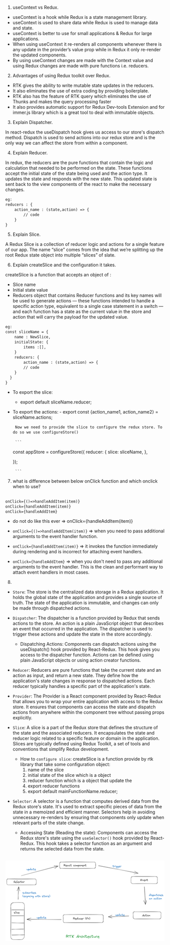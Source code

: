 1. useContext vs Redux.

- useContext is a hook while Redux is a state management library.
- useContext is used to share data while Redux is used to manage data and state.
- useContext is better to use for small applications & Redux for large applications.
- When using useContext it re-renders all components whenever there is any update in the provider’s value prop while in Redux it only re-render the updated components.
- By using useContext changes are made with the Context value and using Redux changes are made with pure functions i.e. reducers.

2. Advantages of using Redux toolkit over Redux.

- RTK gives the ability to write mutable state updates in the reducers.
- It also eliminates the use of extra coding by providing boilerplate.
- RTK also has the feature of RTK query which eliminates the use of Thunks and makes the query processing faster
- It also provides automatic support for Redux Dev-tools Extension and for immer.js library which is a great tool to deal with immutable objects.

3. Explain Dispatcher.

In react-redux the useDispatch hook gives us access to our store's dispatch method. Dispatch is used to send actions into our redux store and is the only way we can affect the store from within a component.

4. Explain Reducer.

In redux, the reducers are the pure functions that contain the logic and calculation that needed to be performed on the state. These functions accept the initial state of the state being used and the action type. It updates the state and responds with the new state. This updated state is sent back to the view components of the react to make the necessary changes.

```
eg:
reducers : {
	action_name : (state,action) => {
		// code
	}
}
```

5. Explain Slice.

A Redux Slice is a collection of reducer logic and actions for a single feature of our app. The name “slice” comes from the idea that we’re splitting up the root Redux state object into multiple “slices” of slate.

6. Explain createSlice and the configuration it takes.

createSlice is a function that accepts an object of :

- Slice name
- Initial state value
- Reducers object that contains Reducer functions and its key names will be used to generate actions — these functions intended to handle a specific action type, equivalent to a single case statement in a switch — and each function has a state as the current value in the store and action that will carry the payload for the updated value.

```
eg:
const sliceName = {
	name : NewSlice,
	initialState: {
		items :[],
	}
	reducers: {
		action_name : (state,action) => {
		// code
	}
  }
}
```

- To export the slice:
  - export default sliceName.reducer;
- To export the actions: - export const {action_name1, action_name2} = sliceName.actions;

       Now we need to provide the slice to configure the redux store. To do so we use configureStore()

       ```
    const appStore = configureStore({
      reducer: {
          slice: sliceName,
      },

  });

       ```

 7. what is difference between below onClick function and which onclick when to use?

```

onClick={()=>handleAddItem(item)}
onClick={handleAddItem(item)}
onClick={handleAddItem}

```

- do not do like this ever => onClick={handleAddItem(item)}

- `onClick={()=>handleAddItem(item)}` => when you need to pass additional arguments to the event handler function.
- `onClick={handleAddItem(item)}` => it invokes the function immediately during rendering and is incorrect for attaching event handlers.
- `onClick={handleAddItem}` => when you don't need to pass any additional arguments to the event handler. This is the clean and performant way to attach event handlers in most cases.


8. 

- `Store`:
  The store is the centralized data storage in a Redux application. It holds the global state of the application and provides a single source of truth. The state of the application is immutable, and changes can only be made through dispatched actions.

- `Dispatcher`:
  The dispatcher is a function provided by Redux that sends actions to the store. An action is a plain JavaScript object that describes an event that occurred in the application. The dispatcher is used to trigger these actions and update the state in the store accordingly.

  - Dispatching Actions:
    Components can dispatch actions using the useDispatch() hook provided by React-Redux. This hook gives you access to the dispatcher function. Actions can be defined using plain JavaScript objects or using action creator functions.

- `Reducer`:
  Reducers are pure functions that take the current state and an action as input, and return a new state. They define how the application's state changes in response to dispatched actions. Each reducer typically handles a specific part of the application's state.

- `Provider`:
  The Provider is a React component provided by React-Redux that allows you to wrap your entire application with access to the Redux store. It ensures that components can access the state and dispatch actions from anywhere within the component tree without passing props explicitly.

- `Slice`:
  A slice is a part of the Redux store that defines the structure of the state and the associated reducers. It encapsulates the state and reducer logic related to a specific feature or domain in the application. Slices are typically defined using Redux Toolkit, a set of tools and conventions that simplify Redux development.

  - How to `configure slice`: createSlice is a function provide by rtk library that take some configuration object:
    1. name of the slice
    2. initial state of the slice which is a object
    3. reducer function which is a object that update the
    4. export reducer functions
    5. export default mainFunctionName.reducer;

- `Selector`:
  A selector is a function that computes derived data from the Redux store's state. It's used to extract specific pieces of data from the state in a memoized and efficient manner. Selectors help in avoiding unnecessary re-renders by ensuring that components only update when relevant parts of the state change.

  - Accessing State (Reading the state):
    Components can access the Redux store's state using the `useSelector()` hook provided by React-Redux. This hook takes a selector function as an argument and returns the selected data from the state.

 ##   ![Alt text](./rtk-1.png?raw=true)
